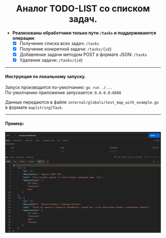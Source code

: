 <div align="center"> <h1 align="center"> Аналог TODO-LIST со списком задач. </h1> </div>

- __Реализованы обработчики только пути ```/tasks``` и поддерживаются операции__:
    - [x] Получение списка всех задач: ```/tasks```
    - [x] Получение конкретной задачи: ```/tasks/{id}```
    - [x] Добавление задачи методом POST в формате JSON: ```/tasks```
    - [x] Удаление задачи: ```/tasks/{id}```

***
#### Инструкция по локальному запуску.

Запуск производится по-умолчанию: ```go run ./...```\
По-умолчанию приложение запускается: ```0.0.0.0:8080```

Данные передаются в файле ```internal/globals/test_map_with_example.go``` в формате ```map[string]Task```.

***
#### Пример:

![logo](/web/example.jpg)